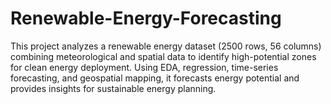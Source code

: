 # Renewable-Energy-Forecasting
This project analyzes a renewable energy dataset (2500 rows, 56 columns) combining meteorological and spatial data to identify high-potential zones for clean energy deployment. Using EDA, regression, time-series forecasting, and geospatial mapping, it forecasts energy potential and provides insights for sustainable energy planning.
